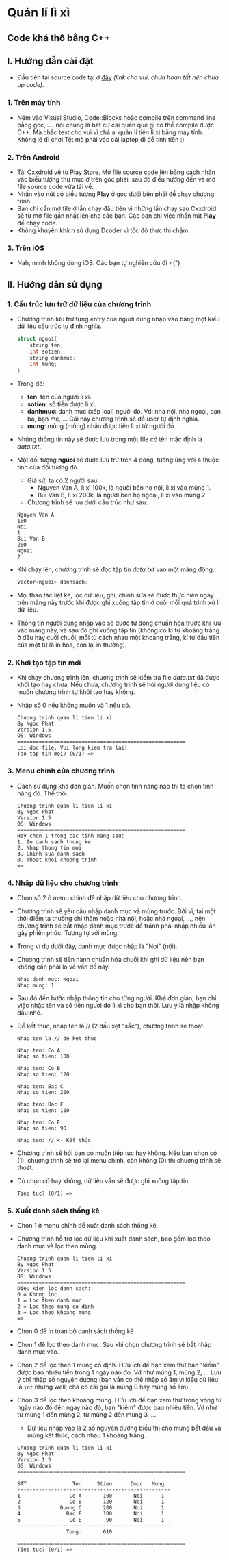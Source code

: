 # Quản lí lì xì
## Code khá thô bằng C++

## I. Hướng dẫn cài đặt
* Đầu tiên tải source code tại ở [đây]() *(link cho vui, chưa hoàn tất nên chưa up code)*.
### 1. Trên máy tính
* Ném vào Visual Studio, Code::Blocks hoặc compile trên command line bằng gcc, ..., nói chung là bất cứ caí quần què gì có thể compile được C++. Mà chắc test cho vui vì chả ai quản lí tiền lì xì bằng máy tính. Không lẽ đi chơi Tết mà phải vác cái laptop đi để tính tiền :) 
### 2. Trên Android
* Tải Cxxdroid về từ Play Store. Mở file source code lên bằng cách nhấn vào biểu tượng thư mục ở trên góc phải, sau đó điều hướng đến và mở file source code vừa tải về.
* Nhấn vào nút có biểu tượng **Play** ở góc dưới bên phải để chạy chương trình. 
* Bạn chỉ cần mở file ở lần chạy đầu tiên vì những lần chạy sau Cxxdroid sẽ tự mở file gần nhất lên cho các bạn. Các bạn chỉ việc nhấn nút **Play** để chạy code.
* Không khuyến khích sử dụng Dcoder vì tốc độ thực thi chậm.
### 3. Trên iOS
* Nah, mình không dùng iOS. Các bạn tự nghiên cứu đi <(")
## II. Hướng dẫn sử dụng
### 1. Cấu trúc lưu trữ dữ liệu của chương trình
* Chương trình lưu trữ từng entry của người dùng nhập vào bằng một kiểu dữ liệu cấu trúc tự định nghĩa.

    ```c++
    struct nguoi{
        string ten;
        int sotien;
        string danhmuc;
        int mung;
    }
    ```
* Trong đó:
    * **ten**: tên của người lì xì.
    * **sotien**: số tiền được lì xì.
    * **danhmuc**: danh mục (xếp loại) người đó. Vd: nhà nội, nhà ngoại, bạn ba, bạn mẹ, ... Cái này chương trình sẽ để user tự định nghĩa.
    * **mung**: mùng (mồng) nhận được tiền lì xì từ người đó.
* Những thông tin này sẽ được lưu trong một file có tên mặc định là *data.txt*.
* Một đối tượng **nguoi** sẽ được lưu trữ trên 4 dòng, tương ứng với 4 thuộc tính của đối tượng đó.
    * Giả sử, ta có 2 người sau:
        * Nguyen Van A, lì xì 100k, là người bên họ nội, lì xì vào mùng 1.
        * Bui Van B, lì xì 200k, là người bên họ ngoại, lì xì vào mùng 2.
    * Chương trình sẽ lưu dưới cấu trúc như sau:

    ```
    Nguyen Van A
    100
    Noi
    1
    Bui Van B
    200
    Ngoai
    2
    ```
* Khi chạy lên, chương trình sẽ đọc tập tin *data.txt* vào một mảng động.

    ```c++
    vector<nguoi> danhsach;
    ```
* Mọi thao tác liệt kê, lọc dữ liệu, ghi, chỉnh sửa sẽ được thực hiện ngay trên mảng này trước khi được ghi xuống tập tin ở cuối mỗi quá trình xử lí dữ liệu.
* Thông tin người dùng nhập vào sẽ được tự động chuẩn hóa trước khi lưu vào mảng này, và sau đó ghi xuống tập tin (không có kí tự khoảng trắng ở đầu hay cuối chuỗi, mỗi từ cách nhau một khoảng trắng, kí tự đầu tiên của một từ là in hoa, còn lại in thường).

### 2. Khởi tạo tập tin mới
* Khi chạy chương trình lên, chương trình sẽ kiểm tra file *data.txt* đã được khởi tạo hay chưa. Nếu chưa, chương trình sẽ hỏi người dùng liệu có muốn chương trình tự khởi tạo hay không.
* Nhập số 0 nếu không muốn và 1 nếu có.

    ```
    Chuong trinh quan li tien li xi
    By Ngoc Phat
    Version 1.5
    OS: Windows
    =======================================================
    Loi doc file. Vui long kiem tra lai!
    Tao tap tin moi? (0/1) =>
    ```
### 3. Menu chính của chương trình
* Cách sử dụng khá đơn giản. Muốn chọn tính năng nào thì ta chọn tính năng đó. Thế thôi.

    ```
    Chuong trinh quan li tien li xi
    By Ngoc Phat
    Version 1.5
    OS: Windows
    =======================================================
    Hay chon 1 trong cac tinh nang sau:
    1. In danh sach thong ke
    2. Nhap thong tin moi
    3. Chinh sua danh sach
    0. Thoat khoi chuong trinh
    =>
    ```
### 4. Nhập dữ liệu cho chương trình
* Chọn số 2 ở menu chính để nhập dữ liệu cho chương trình.
* Chương trình sẽ yêu cầu nhập danh mục và mùng trước. Bởi vì, tại một thời điểm ta thường chỉ thăm hoặc nhà nội, hoặc nhà ngoại, ..., nên chương trình sẽ bắt nhập danh mục trước để tránh phải nhập nhiều lần gây phiền phức. Tương tự với mùng.
* Trong ví dụ dưới đây, danh mục được nhập là "Noi" (nội).
* Chương trình sẽ tiến hành chuẩn hóa chuỗi khi ghi dữ liệu nên bạn không cần phải lo về vấn đề này.

    ```
    Nhap danh muc: Ngoai
    Nhap mung: 1
    ```
* Sau đó đến bước nhập thông tin cho từng người. Khá đơn giản, bạn chỉ việc nhập tên và số tiền người đó lì xì cho bạn thôi. Lưu ý là nhập không dấu nhé.
* Để kết thúc, nhập tên là // (2 dấu xẹt "sắc"), chương trình sẽ thoát.

    ```
    Nhap ten la // de ket thuc

    Nhap ten: Co A
    Nhap so tien: 100

    Nhap ten: Co B
    Nhap so tien: 120

    Nhap ten: Bac C
    Nhap so tien: 200

    Nhap ten: Bac F
    Nhap so tien: 100

    Nhap ten: Co E
    Nhap so tien: 90

    Nhap ten: // <- Kết thúc
    ```
* Chương trình sẽ hỏi bạn có muốn tiếp tục hay không. Nếu bạn chọn có (1), chương trình sẽ trở lại menu chính, còn không (0) thì chương trình sẽ thoát.
* Dù chọn có hay không, dữ liệu vẫn sẽ được ghi xuống tập tin.

    ```
    Tiep tuc? (0/1) =>
    ```

### 5. Xuất danh sách thống kê
* Chọn 1 ở menu chính để xuất danh sách thống kê.
* Chương trình hỗ trợ lọc dữ liệu khi xuất danh sách, bao gồm lọc theo danh mục và lọc theo mùng.

    ```
    Chuong trinh quan li tien li xi
    By Ngoc Phat
    Version 1.5
    OS: Windows
    =======================================================
    Dieu kien loc danh sach:
    0 = Khong loc
    1 = Loc theo danh muc
    2 = Loc theo mung co dinh
    3 = Loc theo khoang mung
    =>
    ```
* Chọn 0 để in toàn bộ danh sách thống kê
* Chọn 1 để lọc theo danh mục. Sau khi chọn chương trình sẽ bắt nhập danh mục vào.
* Chọn 2 để lọc theo 1 mùng cố định. Hữu ích để bạn xem thử bạn "kiếm" được bao nhiêu tiền trong 1 ngày nào đó. Vd như mùng 1, mùng 2, ... Lưu ý chỉ nhập số nguyên dương (bạn vẫn có thể nhập số âm vì kiểu dữ liệu là ```int``` nhưng well, chả có cái gọi là mùng 0 hay mùng số âm).
* Chọn 3 để lọc theo khoảng mùng. Hữu ích để bạn xem thử trong vòng từ ngày nào đó đến ngày nào đó, bạn "kiếm" được bao nhiêu tiền. Vd như từ mùng 1 đến mùng 2, từ mùng 2 đến mùng 3, ...
    * Dữ liệu nhập vào là 2 số nguyên dương biểu thị cho mùng bắt đầu và mùng kết thúc, cách nhau 1 khoảng trắng.

    ```
    Chuong trinh quan li tien li xi
    By Ngoc Phat
    Version 1.5
    OS: Windows
    =======================================================

    STT               Ten     Stien      Dmuc   Mung
    --------------------------------------------------
    1                Co A       100       Noi      1
    2                Co B       120       Noi      1
    3             Duong C       200       Noi      1
    4               Bac F       100       Noi      1
    5                Co E        90       Noi      1
    --------------------------------------------------
                    Tong:       610

    =======================================================
    Tiep tuc? (0/1) =>
    ```


